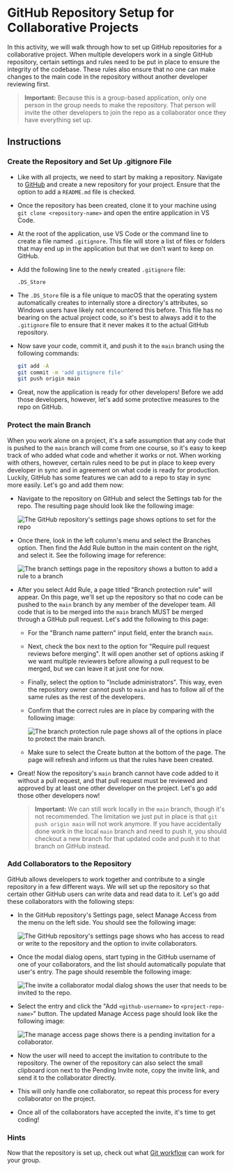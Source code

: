 # GitHub Repository Setup for Collaborative Projects

In this activity, we will walk through how to set up GitHub repositories for a collaborative project. When multiple developers work in a single GitHub repository, certain settings and rules need to be put in place to ensure the integrity of the codebase. These rules also ensure that no one can make changes to the main code in the repository without another developer reviewing first.

> **Important:** Because this is a group-based application, only one person in the group needs to make the repository. That person will invite the other developers to join the repo as a collaborator once they have everything set up.

## Instructions

### Create the Repository and Set Up .gitignore File

* Like with all projects, we need to start by making a repository. Navigate to [GitHub](https://github.com) and create a new repository for your project. Ensure that the option to add a `README.md` file is checked. 

* Once the repository has been created, clone it to your machine using `git clone <repository-name>` and open the entire application in VS Code.

* At the root of the application, use VS Code or the command line to create a file named `.gitignore`. This file will store a list of files or folders that may end up in the application but that we don't want to keep on GitHub.

* Add the following line to the newly created `.gitignore` file:

  ```
  .DS_Store
  ```

* The `.DS_Store` file is a file unique to macOS that the operating system automatically creates to internally store a directory's attributes, so Windows users have likely not encountered this before. This file has no bearing on the actual project code, so it's best to always add it to the `.gitignore` file to ensure that it never makes it to the actual GitHub repository.

* Now save your code, commit it, and push it to the `main` branch using the following commands:

  ```bash
  git add -A
  git commit -m 'add gitignore file'
  git push origin main
  ```

* Great, now the application is ready for other developers! Before we add those developers, however, let's add some protective measures to the repo on GitHub.

### Protect the main Branch

When you work alone on a project, it's a safe assumption that any code that is pushed to the `main` branch will come from one course, so it's easy to keep track of who added what code and whether it works or not. When working with others, however, certain rules need to be put in place to keep every developer in sync and in agreement on what code is ready for production. Luckily, GitHub has some features we can add to a repo to stay in sync more easily. Let's go and add them now:

* Navigate to the repository on GitHub and select the Settings tab for the repo. The resulting page should look like the following image:

  ![The GitHub repository's settings page shows options to set for the repo](./Images/01-repo-settings.png)

* Once there, look in the left column's menu and select the Branches option. Then find the Add Rule button in the main content on the right, and select it. See the following image for reference:

  ![The branch settings page in the repository shows a button to add a rule to a branch](./Images/02-branch-rules.png)

* After you select Add Rule, a page titled "Branch protection rule" will appear. On this page, we'll set up the repository so that no code can be pushed to the `main` branch by any member of the developer team. All code that is to be merged into the `main` branch MUST be merged through a GitHub pull request. Let's add the following to this page:

  * For the "Branch name pattern" input field, enter the branch `main`.

  * Next, check the box next to the option for "Require pull request reviews before merging". It will open another set of options asking if we want multiple reviewers before allowing a pull request to be merged, but we can leave it at just one for now.

  * Finally, select the option to "Include administrators". This way, even the repository owner cannot push to `main` and has to follow all of the same rules as the rest of the developers.

  * Confirm that the correct rules are in place by comparing with the following image: 

    ![The branch protection rule page shows all of the options in place to protect the main branch.](./Images/03-branch-rules-done.png)

  * Make sure to select the Create button at the bottom of the page. The page will refresh and inform us that the rules have been created.

* Great! Now the repository's `main` branch cannot have code added to it without a pull request, and that pull request must be reviewed and approved by at least one other developer on the project. Let's go add those other developers now!

  > **Important:** We can still work locally in the `main` branch, though it's not recommended. The limitation we just put in place is that `git push origin main` will not work anymore. If you have accidentally done work in the local `main` branch and need to push it, you should checkout a new branch for that updated code and push it to that branch on GitHub instead.

### Add Collaborators to the Repository

GitHub allows developers to work together and contribute to a single repository in a few different ways. We will set up the repository so that certain other GitHub users can write data and read data to it. Let's go add these collaborators with the following steps:

* In the GitHub repository's Settings page, select Manage Access from the menu on the left side. You should see the following image:

  ![The GitHub repository's settings page shows who has access to read or write to the repository and the option to invite collaborators.](./Images/04-manage-access.png)

* Once the modal dialog opens, start typing in the GitHub username of one of your collaborators, and the list should automatically populate that user's entry. The page should resemble the following image:

  ![The invite a collaborator modal dialog shows the user that needs to be invited to the repo.](./Images/05-invite-collaborator.png)

* Select the entry and click the "Add `<github-username>` to `<project-repo-name>`" button. The updated Manage Access page should look like the following image:

  ![The manage access page shows there is a pending invitation for a collaborator.](./Images/06-pending-invite.png)

* Now the user will need to accept the invitation to contribute to the repository. The owner of the repository can also select the small clipboard icon next to the Pending Invite note, copy the invite link, and send it to the collaborator directly.

* This will only handle one collaborator, so repeat this process for every collaborator on the project.

* Once all of the collaborators have accepted the invite, it's time to get coding! 

### Hints

Now that the repository is set up, check out what [Git workflow](https://guides.github.com/introduction/flow/) can work for your group. 
